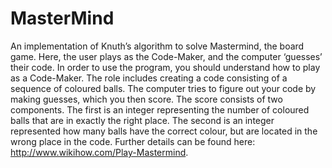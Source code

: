 # MasterMind
An implementation of Knuth’s algorithm to solve Mastermind, the board game. Here, the user plays as the Code-Maker, and the computer ‘guesses’ their code. In order to use the program, you should understand how to play as a Code-Maker. The role includes creating a code consisting of a sequence of coloured balls. The computer tries to figure out your code by making guesses, which you then score. The score consists of two components. The first is an integer representing the number of coloured balls that are in exactly the right place. The second is an integer represented how many balls have the correct colour, but are located in the wrong place in the code. Further details can be found here: http://www.wikihow.com/Play-Mastermind.
